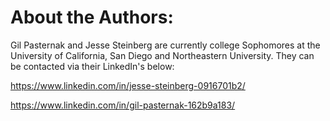 # About the Authors:
Gil Pasternak and Jesse Steinberg are currently college Sophomores at the University of California, San Diego and Northeastern University.
They can be contacted via their LinkedIn's below:

<https://www.linkedin.com/in/jesse-steinberg-0916701b2/>

<https://www.linkedin.com/in/gil-pasternak-162b9a183/>
